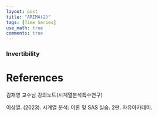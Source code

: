 ```yaml
---
layout: post
title: "ARIMA(2)"
tags: [Time Series]
use_math: true
comments: true
---
```


### Invertibility

# References
김재영 교수님 강의노트(시계열분석특수연구)

이상열. (2023). 시계열 분석: 이론 및 SAS 실습. 2판. 자유아카데미.